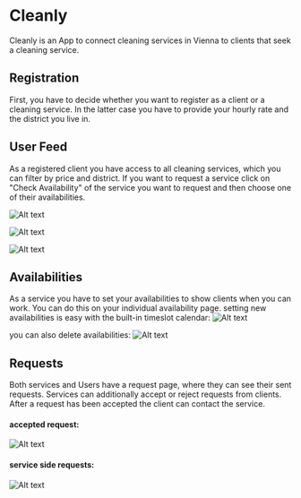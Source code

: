 # Cleanly

Cleanly is an App to connect cleaning services in Vienna to clients that seek a cleaning service.

## Registration

First, you have to decide whether you want to register as a client or a cleaning service. In the latter case you have to provide your hourly rate and the district you live in.

## User Feed

As a registered client you have access to all cleaning services, which you can filter by price and district. If you want to request a service click on "Check Availability" of the service you want to request and then choose one of their availabilities.

![Alt text](./public/images/Inkedcleanly-userfeed.jpg?raw=true 'Cleanly User Feed')

![Alt text](./public/images/Inkedcleanly-serviceinfo.jpg?raw=true 'Cleanly User Feed')

![Alt text](./public/images/cleanly-booking.jpg?raw=true 'Cleanly User Feed')

## Availabilities

As a service you have to set your availabilities to show clients when you can work. You can do this on your individual availability page. setting new availabilities is easy with the built-in timeslot calendar:
![Alt text](./public/images/cleanly-service-availibility.jpg?raw=true 'Cleanly User Feed')

you can also delete availabilities:
![Alt text](./public/images/cleanly-delete-av.jpg?raw=true 'Cleanly User Feed')

## Requests

Both services and Users have a request page, where they can see their sent requests. Services can additionally accept or reject requests from clients. After a request has been accepted the client can contact the service.

#### accepted request:

![Alt text](./public/images/cleanly-requests-client.jpg?raw=true 'Cleanly User Feed')

#### service side requests:

![Alt text](./public/images/cleanly-requests-service.jpg?raw=true 'Cleanly User Feed')
